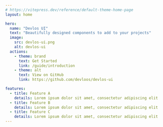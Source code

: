 ```yaml
---
# https://vitepress.dev/reference/default-theme-home-page
layout: home

hero:
  name: "Devlos UI"
  text: "Beautifully designed components to add to your projects"
  image:
    src: devlos-ui.png
    alt: devlos-ui
  actions:
    - theme: brand
      text: Get Started
      link: /guide/introduction
    - theme: alt
      text: View on GitHub
      link: https://github.com/devloos/devlos-ui

features:
  - title: Feature A
    details: Lorem ipsum dolor sit amet, consectetur adipiscing elit
  - title: Feature B
    details: Lorem ipsum dolor sit amet, consectetur adipiscing elit
  - title: Feature C
    details: Lorem ipsum dolor sit amet, consectetur adipiscing elit
---
```

